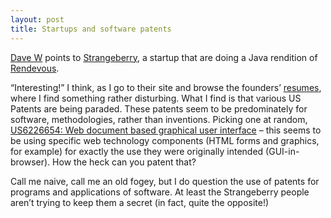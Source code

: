```yaml
---
layout: post
title: Startups and software patents
---
```



[Dave W](http://www.scripting.com/) points to [Strangeberry](http://www.strangeberry.com/), a startup that are doing a Java rendition of [Rendevous](http://www.zeroconf.org/Rendezvous/).

“Interesting!” I think, as I go to their site and browse the founders’ [resumes](http://www.strangeberry.com/about/index.html), where I find something rather disturbing. What I find is that various US Patents are being paraded. These patents seem to be predominately for software, methodologies, rather than inventions. Picking one at random, [US6226654: Web document based graphical user interface](http://www.delphion.com/details?pn=US06226654__) – this seems to be using specific web technology components (HTML forms and graphics, for example) for exactly the use they were originally intended (GUI-in-browser). How the heck can you patent that?

Call me naive, call me an old fogey, but I do question the use of patents for programs and applications of software. At least the Strangeberry people aren’t trying to keep them a secret (in fact, quite the opposite!)


